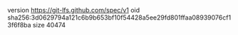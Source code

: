 version https://git-lfs.github.com/spec/v1
oid sha256:3d0629794a121c6b9b653bf10f54428a5ee29fd801ffaa08939076cf13f6f8ba
size 40474
